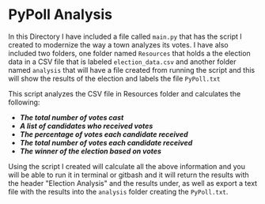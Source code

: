 # PyPoll Analysis

In this Directory I have included a file called `main.py` that has the script
I created to modernize the way a town analyzes its votes. I have also
included two folders, one folder named `Resources` that holds a the election 
data in a CSV file that is labeled `election_data.csv` and another folder named 
`analysis` that will have a file created from running the script and 
this will show the results of the election and labels the file `PyPoll.txt` 

This script analyzes the CSV file in Resources folder and calculates the 
following:

- ***The total number of votes cast***
- ***A list of candidates who received votes***
- ***The percentage of votes each candidate received***
- ***The total number of votes each candidate received***
- ***The winner of the election based on votes***

Using the script I created will calculate all the above information and you will 
be able to run it in terminal or gitbash and it will return the results with the 
header "Election Analysis" and the results under, as well as export a text file 
with the results into the `analysis` folder creating the `PyPoll.txt`.
